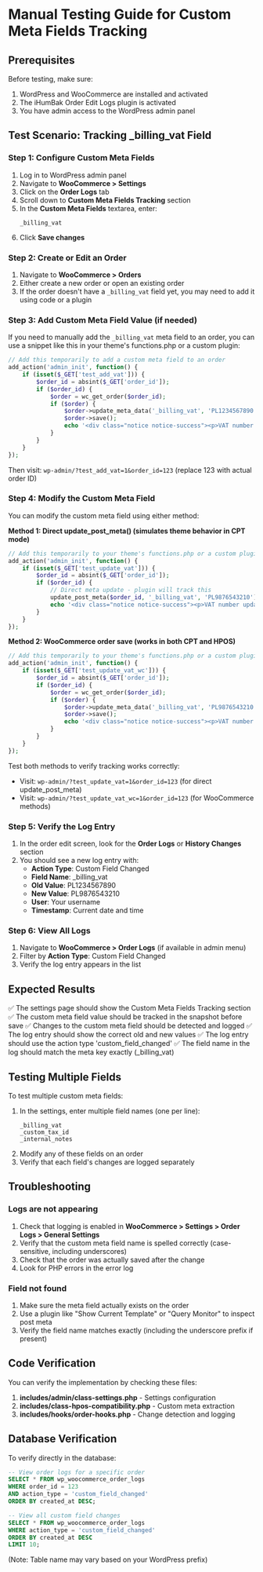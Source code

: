 # Manual Testing Guide for Custom Meta Fields Tracking

## Prerequisites

Before testing, make sure:
1. WordPress and WooCommerce are installed and activated
2. The iHumBak Order Edit Logs plugin is activated
3. You have admin access to the WordPress admin panel

## Test Scenario: Tracking _billing_vat Field

### Step 1: Configure Custom Meta Fields

1. Log in to WordPress admin panel
2. Navigate to **WooCommerce > Settings**
3. Click on the **Order Logs** tab
4. Scroll down to **Custom Meta Fields Tracking** section
5. In the **Custom Meta Fields** textarea, enter:
   ```
   _billing_vat
   ```
6. Click **Save changes**

### Step 2: Create or Edit an Order

1. Navigate to **WooCommerce > Orders**
2. Either create a new order or open an existing order
3. If the order doesn't have a `_billing_vat` field yet, you may need to add it using code or a plugin

### Step 3: Add Custom Meta Field Value (if needed)

If you need to manually add the `_billing_vat` meta field to an order, you can use a snippet like this in your theme's functions.php or a custom plugin:

```php
// Add this temporarily to add a custom meta field to an order
add_action('admin_init', function() {
    if (isset($_GET['test_add_vat'])) {
        $order_id = absint($_GET['order_id']);
        if ($order_id) {
            $order = wc_get_order($order_id);
            if ($order) {
                $order->update_meta_data('_billing_vat', 'PL1234567890');
                $order->save();
                echo '<div class="notice notice-success"><p>VAT number added!</p></div>';
            }
        }
    }
});
```

Then visit: `wp-admin/?test_add_vat=1&order_id=123` (replace 123 with actual order ID)

### Step 4: Modify the Custom Meta Field

You can modify the custom meta field using either method:

**Method 1: Direct update_post_meta() (simulates theme behavior in CPT mode)**
```php
// Add this temporarily to your theme's functions.php or a custom plugin
add_action('admin_init', function() {
    if (isset($_GET['test_update_vat'])) {
        $order_id = absint($_GET['order_id']);
        if ($order_id) {
            // Direct meta update - plugin will track this
            update_post_meta($order_id, '_billing_vat', 'PL9876543210');
            echo '<div class="notice notice-success"><p>VAT number updated via update_post_meta()!</p></div>';
        }
    }
});
```

**Method 2: WooCommerce order save (works in both CPT and HPOS)**
```php
// Add this temporarily to your theme's functions.php or a custom plugin
add_action('admin_init', function() {
    if (isset($_GET['test_update_vat_wc'])) {
        $order_id = absint($_GET['order_id']);
        if ($order_id) {
            $order = wc_get_order($order_id);
            if ($order) {
                $order->update_meta_data('_billing_vat', 'PL9876543210');
                $order->save();
                echo '<div class="notice notice-success"><p>VAT number updated via WooCommerce methods!</p></div>';
            }
        }
    }
});
```

Test both methods to verify tracking works correctly:
- Visit: `wp-admin/?test_update_vat=1&order_id=123` (for direct update_post_meta)
- Visit: `wp-admin/?test_update_vat_wc=1&order_id=123` (for WooCommerce methods)

### Step 5: Verify the Log Entry

1. In the order edit screen, look for the **Order Logs** or **History Changes** section
2. You should see a new log entry with:
   - **Action Type**: Custom Field Changed
   - **Field Name**: _billing_vat
   - **Old Value**: PL1234567890
   - **New Value**: PL9876543210
   - **User**: Your username
   - **Timestamp**: Current date and time

### Step 6: View All Logs

1. Navigate to **WooCommerce > Order Logs** (if available in admin menu)
2. Filter by **Action Type**: Custom Field Changed
3. Verify the log entry appears in the list

## Expected Results

✅ The settings page should show the Custom Meta Fields Tracking section
✅ The custom meta field value should be tracked in the snapshot before save
✅ Changes to the custom meta field should be detected and logged
✅ The log entry should show the correct old and new values
✅ The log entry should use the action type 'custom_field_changed'
✅ The field name in the log should match the meta key exactly (_billing_vat)

## Testing Multiple Fields

To test multiple custom meta fields:

1. In the settings, enter multiple field names (one per line):
   ```
   _billing_vat
   _custom_tax_id
   _internal_notes
   ```
2. Modify any of these fields on an order
3. Verify that each field's changes are logged separately

## Troubleshooting

### Logs are not appearing

1. Check that logging is enabled in **WooCommerce > Settings > Order Logs > General Settings**
2. Verify that the custom meta field name is spelled correctly (case-sensitive, including underscores)
3. Check that the order was actually saved after the change
4. Look for PHP errors in the error log

### Field not found

1. Make sure the meta field actually exists on the order
2. Use a plugin like "Show Current Template" or "Query Monitor" to inspect post meta
3. Verify the field name matches exactly (including the underscore prefix if present)

## Code Verification

You can verify the implementation by checking these files:

1. **includes/admin/class-settings.php** - Settings configuration
2. **includes/class-hpos-compatibility.php** - Custom meta extraction
3. **includes/hooks/order-hooks.php** - Change detection and logging

## Database Verification

To verify directly in the database:

```sql
-- View order logs for a specific order
SELECT * FROM wp_woocommerce_order_logs 
WHERE order_id = 123 
AND action_type = 'custom_field_changed'
ORDER BY created_at DESC;

-- View all custom field changes
SELECT * FROM wp_woocommerce_order_logs 
WHERE action_type = 'custom_field_changed'
ORDER BY created_at DESC
LIMIT 10;
```

(Note: Table name may vary based on your WordPress prefix)

